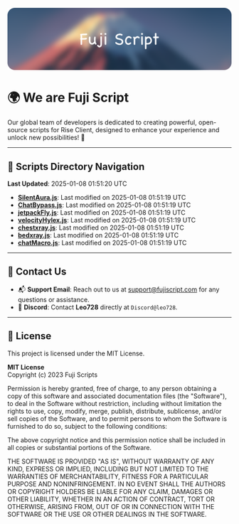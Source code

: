 ![Banner](.github/b.webp)

# 🌍 **We are Fuji Script**

Our global team of developers is dedicated to creating powerful, open-source scripts for Rise Client, designed to enhance your experience and unlock new possibilities! 🌟

---
<!-- SCRIPTS_NAVIGATION_START -->
## 📂 **Scripts Directory Navigation**

**Last Updated**: 2025-01-08 01:51:20 UTC

- **[SilentAura.js](scripts/SilentAura.js)**: Last modified on 2025-01-08 01:51:19 UTC
- **[ChatBypass.js](scripts/ChatBypass.js)**: Last modified on 2025-01-08 01:51:19 UTC
- **[jetpackFly.js](scripts/jetpackFly.js)**: Last modified on 2025-01-08 01:51:19 UTC
- **[velocityHylex.js](scripts/velocityHylex.js)**: Last modified on 2025-01-08 01:51:19 UTC
- **[chestxray.js](scripts/chestxray.js)**: Last modified on 2025-01-08 01:51:19 UTC
- **[bedxray.js](scripts/bedxray.js)**: Last modified on 2025-01-08 01:51:19 UTC
- **[chatMacro.js](scripts/chatMacro.js)**: Last modified on 2025-01-08 01:51:19 UTC

<!-- SCRIPTS_NAVIGATION_END -->

---

## 💬 **Contact Us**  
- 📬 **Support Email**: Reach out to us at [support@fujiscript.com](mailto:support@fujiscript.com) for any questions or assistance.  
- 💬 **Discord**: Contact **Leo728** directly at `Discord@leo728`.

---

## 📜 **License**

This project is licensed under the MIT License.  

**MIT License**  
Copyright (c) 2023 Fuji Scripts  

Permission is hereby granted, free of charge, to any person obtaining a copy of this software and associated documentation files (the "Software"), to deal in the Software without restriction, including without limitation the rights to use, copy, modify, merge, publish, distribute, sublicense, and/or sell copies of the Software, and to permit persons to whom the Software is furnished to do so, subject to the following conditions:  

The above copyright notice and this permission notice shall be included in all copies or substantial portions of the Software.  

THE SOFTWARE IS PROVIDED "AS IS", WITHOUT WARRANTY OF ANY KIND, EXPRESS OR IMPLIED, INCLUDING BUT NOT LIMITED TO THE WARRANTIES OF MERCHANTABILITY, FITNESS FOR A PARTICULAR PURPOSE AND NONINFRINGEMENT. IN NO EVENT SHALL THE AUTHORS OR COPYRIGHT HOLDERS BE LIABLE FOR ANY CLAIM, DAMAGES OR OTHER LIABILITY, WHETHER IN AN ACTION OF CONTRACT, TORT OR OTHERWISE, ARISING FROM, OUT OF OR IN CONNECTION WITH THE SOFTWARE OR THE USE OR OTHER DEALINGS IN THE SOFTWARE.  
